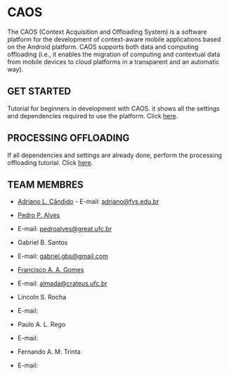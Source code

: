 # CAOS
The CAOS (Context Acquisition and Offloading System) is a software platform for the development of context-aware mobile applications based on the Android platform. CAOS supports both data and computing offloading (i.e., it enables the migration of computing and contextual data from mobile devices to cloud platforms in a transparent and an automatic way).

## **GET STARTED**

Tutorial for beginners in development with CAOS. it shows all the settings and dependencies required to use the platform. Click [here](Get_Started.md).

## **PROCESSING OFFLOADING**

If all dependencies and settings are already done, perform the processing offloading tutorial. Click [here](Processing.md).

## **TEAM MEMBRES**

* [Adriano L. Cândido](http://lattes.cnpq.br/1894380906052388) - E-mail: adriano@fvs.edu.br

* [Pedro P. Alves](http://lattes.cnpq.br/0547229021049089)
- E-mail: pedroalves@great.ufc.br

* Gabriel B. Santos 
- E-mail: gabriel.gbs@gmail.com 

* [Francisco A. A. Gomes](http://lattes.cnpq.br/5271246957499974)
- E-mail: almada@crateus.ufc.br

* Lincoln S. Rocha 
- E-mail: 

* Paulo A. L. Rego 
- E-mail: 

* Fernando A. M. Trinta 
- E-mail: 



